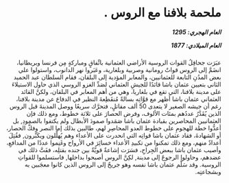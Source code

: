 <h1 dir="rtl">ملحمة بلافنا مع الروس  .</h1>

<h5 dir="rtl">العام الهجري:  1295

العام الميلادي: 1877

</h5>

<p dir="rtl">عبَرَت جحافِلُ القوات الروسية ﺍلأﺭاضي العثمانية باتِّفاقٍ ومباركةٍ مِن فرنسا وبريطانيا، انضَمَّ إلى الروس قواتٌ رومانية وصربية وبلغارية، وعَبَروا نهر الدانوب، واستولوا علي بعض المدُنِ التابعة للعثمانيين، والمعابر المؤدية إلى البلقان، فقام السلطان عبد الحميد الثاني بتعيين عثمان باشا قائدًا للجيشِ العثماني لصَدِّ الغزو الروسي الذي حاول الاستيلاءَ على مدينة بلافنا، التي تقع في بلغاريا، وهي من أهم المعابر في البلقان، ولكنَّ القائد العثماني عثمان باشا أظهر مع قوَّاتِه بسالةً مُنقَطِعةَ النظير في الدفاع عن مدينة بلافنا، رغم أن جيشه الصغير لا يتعدى 50 ألف مقاتلٍ، فتحرَّك سريعًا ووصل المدينةَ قبل الروس الذين يُقَدَّرُ عددُهم بمئات الألوف، وفرض الحصارَ على ثلاثة خطوط، ومع ذلك فإن العثمانيين المحاصرين بقيادة عثمان باشا صَمَدوا صمودَ الأبطال ولم يكتفوا بالصمودِ, بل أعدُّوا خطة للهجومِ على خطوط العدو المحاصِرِ لهم، طالبين بذلك إما النصر وفكَّ الحصار، أو الشهادةَ، فقاد عثمان باشا قواتِه التي انحدرت على الأعداء وهم يُهلِّلون ويكَبِّرون, فقُتِلَ أعدادٌ منهم، ومع ذلك تمكنوا من تكبيدِ الأعداء خسائِرَ في الأرواح وغَنِموا عددًا من المدافعِ، وأصيب عثمان باشا ببعض الجِراحِ، فسَرَت إشاعةٌ قويَّةٌ بين جنده بقتلِه، ففَتَّ ذلك في عضدهم، وحاولوا الرجوعَ إلى مدينة, لكِنَّ الروس أصبحوا بداخلها, فاستسلموا للقواتِ الروسية. وقد سَلَّم عثمان باشا نفسه وهو جريحٌ إلى الروس الذين كانوا معجَبين به وبشجاعتِه.</p></br>
